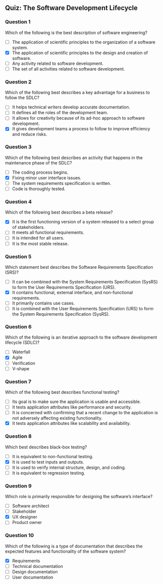 ## Quiz: The Software Development Lifecycle

### Question 1

Which of the following is the best description of software engineering?

-   [ ] The application of scientific principles to the organization of a software system.
-   [x] The application of scientific principles to the design and creation of software.
-   [ ] Any activity related to software development.
-   [ ] The set of all activities related to software development.

### Question 2

Which of the following best describes a key advantage for a business to follow the SDLC?

-   [ ] It helps technical writers develop accurate documentation.
-   [ ] It defines all the roles of the development team.
-   [ ] It allows for creativity because of its ad-hoc approach to software development.
-   [x] It gives development teams a process to follow to improve efficiency and reduce risks.

### Question 3

Which of the following best describes an activity that happens in the maintenance phase of the SDLC?

-   [ ] The coding process begins.
-   [x] Fixing minor user interface issues.
-   [ ] The system requirements specification is written.
-   [ ] Code is thoroughly tested.

### Question 4

Which of the following best describes a beta release?

-   [x] It is the first functioning version of a system released to a select group of stakeholders.
-   [ ] It meets all functional requirements.
-   [ ] It is intended for all users.
-   [ ] It is the most stable release.

### Question 5

Which statement best describes the Software Requirements Specification (SRS)?

-   [ ] It can be combined with the System Requirements Specification (SysRS) to form the User Requirements Specification (URS).
-   [x] It contains functional, external interface, and non-functional requirements.
-   [ ] It primarily contains use cases.
-   [ ] It is combined with the User Requirements Specification (URS) to form the System Requirements Specification (SysRS).

### Question 6

Which of the following is an iterative approach to the software development lifecycle (SDLC)?

-   [ ] Waterfall
-   [x] Agile
-   [ ] Verification
-   [ ] V-shape

### Question 7

Which of the following best describes functional testing?

-   [ ] Its goal is to make sure the application is usable and accessible.
-   [ ] It tests application attributes like performance and security.
-   [ ] It is concerned with confirming that a recent change to the application is not adversely affecting existing functionality.
-   [x] It tests application attributes like scalability and availability.

### Question 8

Which best describes black-box testing?

-   [ ] It is equivalent to non-functional testing.
-   [x] It is used to test inputs and outputs.
-   [ ] It is used to verify internal structure, design, and coding.
-   [ ] It is equivalent to regression testing.

### Question 9

Which role is primarily responsible for designing the software’s interface?

-   [ ] Software architect
-   [ ] Stakeholder
-   [x] UX designer
-   [ ] Product owner

### Question 10

Which of the following is a type of documentation that describes the expected features and functionality of the software system?

-   [x] Requirements
-   [ ] Technical documentation
-   [ ] Design documentation
-   [ ] User documentation

